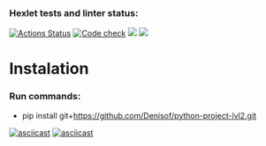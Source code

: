 ### Hexlet tests and linter status:
[![Actions Status](https://github.com/Denisof/python-project-lvl2/workflows/hexlet-check/badge.svg)](https://github.com/Denisof/python-project-lvl2/actions)
[![Code check](https://github.com/Denisof/python-project-lvl2/actions/workflows/github-action.yml/badge.svg)](https://github.com/Denisof/python-project-lvl2/actions/workflows/github-action.yml)
<a href="https://codeclimate.com/github/Denisof/python-project-lvl2/maintainability"><img src="https://api.codeclimate.com/v1/badges/3bc9bc2bfefbb84c2838/maintainability" /></a>
<a href="https://codeclimate.com/github/Denisof/python-project-lvl2/test_coverage"><img src="https://api.codeclimate.com/v1/badges/3bc9bc2bfefbb84c2838/test_coverage" /></a>

# Instalation
### Run commands:
* pip install git+https://github.com/Denisof/python-project-lvl2.git

[![asciicast](https://asciinema.org/a/7e9qhNeIAos94oUPsLNPx6KY5.svg)](https://asciinema.org/a/7e9qhNeIAos94oUPsLNPx6KY5)
[![asciicast](https://asciinema.org/a/6a6dusu5W3tCvxa7m0tgu2Riu.svg)](https://asciinema.org/a/6a6dusu5W3tCvxa7m0tgu2Riu)